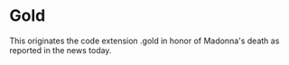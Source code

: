 # Gold
This originates the code extension .gold in honor of Madonna's death as reported in the news today.
